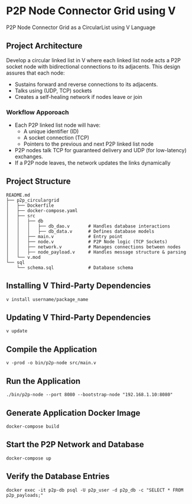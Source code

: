 # P2P Node Connector Grid using V
P2P Node Connector Grid as a CircularList using V Language


## Project Architecture
Develop a circular linked list in V where each linked list node acts a P2P socket node with bidirectional connections to its adjacents. This design assures that each node:

- Sustains forward and reverse connections to its adjacents.
- Talks using (UDP, TCP) sockets 
- Creates a self-healing network if nodes leave or join

### Workflow Apporoach

- Each P2P linked list node will have:
    - A unique identifier (ID)
    - A socket connection (TCP)
    - Pointers to the previous and next P2P linked list node
- P2P nodes talk TCP for guaranteed delivery and UDP (for low-latency) exchanges.
- If a P2P node leaves, the network updates the links dynamically


## Project Structure

```shell
README.md
├── p2p_circulargrid
│   ├── Dockerfile
│   ├── docker-compose.yaml
│   ├── src
│   │   ├── db
│   │   │   ├── db_dao.v       # Handles database interactions
│   │   │   ├── db_data.v      # Defines database models
│   │   ├── main.v             # Entry point
│   │   ├── node.v             # P2P Node logic (TCP Sockets)
│   │   ├── network.v          # Manages connections between nodes
│   │   ├── node_payload.v     # Handles message structure & parsing
│   └── v.mod
└── sql
    └── schema.sql             # Database schema
```



## Installing V Third-Party Dependencies

```shell
v install username/package_name
```

## Updating V Third-Party Dependencies

```shell
v update
```




## Compile the Application
```shell
v -prod -o bin/p2p-node src/main.v
```

## Run the Application
```shell
./bin/p2p-node --port 8080 --bootstrap-node "192.168.1.10:8080"
```



## Generate Application Docker Image

```shell
docker-compose build
```

## Start the P2P Network and Database

```shell
docker-compose up
```

## Verify the Database Entries

```shell
docker exec -it p2p-db psql -U p2p_user -d p2p_db -c "SELECT * FROM p2p_payloads;"
```


